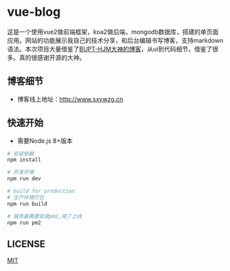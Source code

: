# vue-blog


这是一个使用vue2做前端框架，koa2做后端，mongodb数据库，搭建的单页面应用。网站的功能展示我自己的技术分享，和后台编辑书写博客，支持markdown语法。本次项目大量借鉴了[BUPT-HJM大神的博客](https://github.com/BUPT-HJM/vue-blog)，从ui到代码细节，借鉴了很多。真的很感谢开源的大神。

## 博客细节
- 博客线上地址：http://www.sxywzg.cn

## 快速开始
- 需要Node.js 8+版本


``` bash
# 安装依赖
npm install

# 开发环境
npm run dev

# build for production
# 生产环境打包
npm run build

# 服务器需要安装pm2,用了上线
npm run pm2
```

## LICENSE
[MIT](https://github.com/BUPT-HJM/vue-blog/blob/master/LICENSE)
